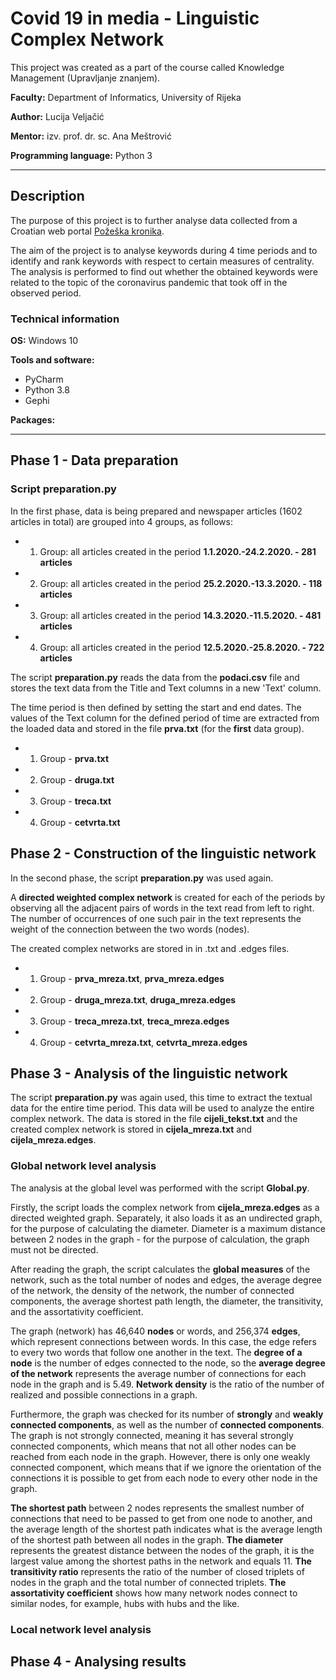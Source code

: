 # __Covid 19 in media - Linguistic Complex Network__

This project was created as a part of the course called Knowledge Management (Upravljanje znanjem). 

<b>Faculty:</b> Department of Informatics, University of Rijeka

<b>Author:</b> Lucija Veljačić
  
<b>Mentor:</b> izv. prof. dr. sc. Ana Meštrović
  
<b>Programming language:</b> Python 3

<hr>

## Description

The purpose of this project is to further analyse data collected from a Croatian web portal  [Požeška kronika](https://pozeska-kronika.hr).

The aim of the project is to analyse keywords during 4 time periods and to identify and rank keywords with respect to certain measures of centrality. The analysis is performed to find out whether the obtained keywords were related to the topic of the coronavirus pandemic that took off in the observed period.

### Technical information

__OS:__ Windows 10

__Tools and software:__
* PyCharm
* Python 3.8
* Gephi

__Packages:__


<hr>

## Phase 1 - Data preparation

### Script __preparation.py__

In the first phase, data is being prepared and newspaper articles (1602 articles in total) are grouped into 4 groups, as follows:

* 1. Group: all articles created in the period __1.1.2020.-24.2.2020. - 281 articles__
* 2. Group: all articles created in the period __25.2.2020.-13.3.2020. - 118 articles__
* 3. Group: all articles created in the period __14.3.2020.-11.5.2020. - 481 articles__
* 4. Group: all articles created in the period __12.5.2020.-25.8.2020. - 722 articles__

The script __preparation.py__ reads the data from the __podaci.csv__ file and stores the text data from the Title and Text columns in a new 'Text' column.

The time period is then defined by setting the start and end dates. The values of the Text column for the defined period of time are extracted from the loaded data and stored in the file __prva.txt__ (for the __first__ data group).

* 1. Group - __prva.txt__
* 2. Group - __druga.txt__
* 3. Group - __treca.txt__
* 4. Group - __cetvrta.txt__

## Phase 2 - Construction of the linguistic network

In the second phase, the script __preparation.py__ was used again.

A __directed weighted complex network__ is created for each of the periods by observing all the adjacent pairs of words in the text read from left to right. The number of occurrences of one such pair in the text represents the weight of the connection between the two words (nodes).

The created complex networks are stored in in .txt and .edges files.

* 1. Group - __prva_mreza.txt__, __prva_mreza.edges__
* 2. Group - __druga_mreza.txt__, __druga_mreza.edges__
* 3. Group - __treca_mreza.txt__, __treca_mreza.edges__
* 4. Group - __cetvrta_mreza.txt__, __cetvrta_mreza.edges__

## Phase 3 - Analysis of the linguistic network

The script __preparation.py__ was again used, this time to extract the textual data for the entire time period. This data will be used to analyze the entire complex network. The data is stored in the file __cijeli_tekst.txt__ and the created complex network is stored in __cijela_mreza.txt__ and __cijela_mreza.edges__.

### Global network level analysis

The analysis at the global level was performed with the script __Global.py__.

Firstly, the script loads the complex network from __cijela_mreza.edges__ as a directed weighted graph.  Separately, it also loads it as an undirected graph, for the purpose of calculating the diameter.  Diameter is a maximum distance between 2 nodes in the graph - for the purpose of calculation, the graph must not be directed.

After reading the graph, the script calculates the __global measures__ of the network, such as the total number of nodes and edges, 
the average degree of the network, the density of the network, the number of connected components, the average shortest path length, the diameter, the transitivity, and the assortativity coefficient. 

The graph (network) has 46,640 __nodes__ or words, and 256,374 __edges__, which represent connections between words. In this case, the edge refers to every two words that follow one another in the text. The __degree of a node__ is the number of edges connected to the node, so the __average degree of the network__ represents the average number of connections for each node in the graph and is 5.49. __Network density__ is the ratio of the number of realized and possible connections in a graph. 

Furthermore, the graph was checked for its number of __strongly__ and __weakly connected components__, as well as the number of __connected components__. The graph is not strongly connected, meaning it has several strongly connected components, which means that not all other nodes can be reached from each node in the graph. However, there is only one weakly connected component, which means that if we ignore the orientation of the connections it is possible to get from each node to every other node in the graph. 

__The shortest path__ between 2 nodes represents the smallest number of connections that need to be passed to get from one node to another, and the average length of the shortest path indicates what is the average length of the shortest path between all nodes in the graph. __The diameter__ represents the greatest distance between the nodes of the graph, it is the largest value among the shortest paths in the network and equals 11. __The transitivity ratio__ represents the ratio of the number of closed triplets of nodes in the graph and the total number of connected triplets. __The assortativity coefficient__ shows how many network nodes connect to similar nodes, for example, hubs with hubs and the like.

### Local network level analysis

## Phase 4 - Analysing results
